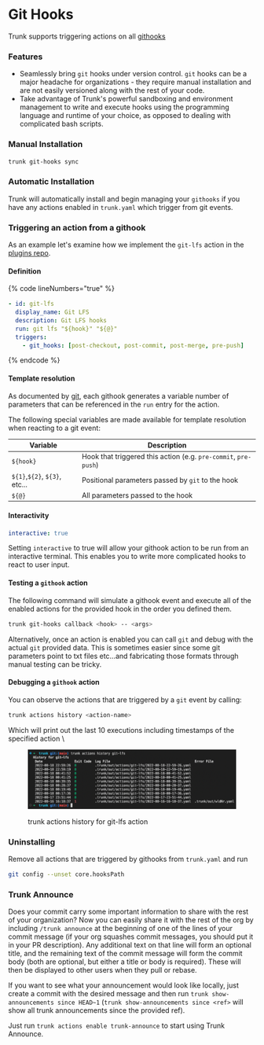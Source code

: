 # Git Hooks

Trunk supports triggering actions on all [githooks](https://git-scm.com/docs/githooks)

### Features

* Seamlessly bring `git` hooks under version control. `git` hooks can be a major headache for organizations - they require manual installation and are not easily versioned along with the rest of your code.
* Take advantage of Trunk's powerful sandboxing and environment management to write and execute hooks using the programming language and runtime of your choice, as opposed to dealing with complicated bash scripts.

### Manual Installation

```bash
trunk git-hooks sync
```

### Automatic Installation

Trunk will automatically install and begin managing your `githooks` if you have any actions enabled in `trunk.yaml` which trigger from git events.

### Triggering an action from a githook

As an example let's examine how we implement the `git-lfs` action in the [plugins repo](https://github.com/trunk-io/plugins).

#### Definition

{% code lineNumbers="true" %}
```yaml
- id: git-lfs
  display_name: Git LFS
  description: Git LFS hooks
  run: git lfs "${hook}" "${@}"
  triggers:
    - git_hooks: [post-checkout, post-commit, post-merge, pre-push]
```
{% endcode %}

#### Template resolution

As documented by [git](https://git-scm.com/docs/githooks), each githook generates a variable number of parameters that can be referenced in the `run` entry for the action.

The following special variables are made available for template resolution when reacting to a git event:

| Variable                      | Description                                                     |
| ----------------------------- | --------------------------------------------------------------- |
| `${hook}`                     | Hook that triggered this action (e.g. `pre-commit`, `pre-push`) |
| `${1}`,`${2}`, `${3}`, etc... | Positional parameters passed by `git` to the hook               |
| `${@}`                        | All parameters passed to the hook                               |

#### Interactivity

```yaml
interactive: true
```

Setting `interactive` to true will allow your githook action to be run from an interactive terminal. This enables you to write more complicated hooks to react to user input.

#### Testing a `githook` action

The following command will simulate a githook event and execute all of the enabled actions for the provided hook in the order you defined them.

```bash
trunk git-hooks callback <hook> -- <args>
```

Alternatively, once an action is enabled you can call `git` and debug with the actual `git` provided data. This is sometimes easier since some git parameters point to txt files etc...and fabricating those formats through manual testing can be tricky.

#### Debugging a `githook` action

You can observe the actions that are triggered by a `git` event by calling:

```bash
trunk actions history <action-name>
```

Which will print out the last 10 executions including timestamps of the specified action \\

<figure><img src="../.gitbook/assets/image (1) (1).png" alt=""><figcaption><p>trunk actions history for git-lfs action</p></figcaption></figure>

### Uninstalling

Remove all actions that are triggered by githooks from `trunk.yaml` and run

```bash
git config --unset core.hooksPath
```

### Trunk Announce

Does your commit carry some important information to share with the rest of your organization? Now you can easily share it with the rest of the org by including `/trunk announce` at the beginning of one of the lines of your commit message (if your org squashes commit messages, you should put it in your PR description). Any additional text on that line will form an optional title, and the remaining text of the commit message will form the commit body (both are optional, but either a title or body is required). These will then be displayed to other users when they pull or rebase.

If you want to see what your announcement would look like locally, just create a commit with the desired message and then run `trunk show-announcements since HEAD~1` (`trunk show-announcements since <ref>` will show all trunk announcements since the provided ref).

Just run `trunk actions enable trunk-announce` to start using Trunk Announce.
